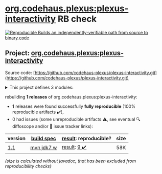 [org.codehaus.plexus:plexus-interactivity](https://central.sonatype.com/artifact/org.codehaus.plexus/plexus-interactivity/versions) RB check
=======

[![Reproducible Builds](https://reproducible-builds.org/images/logos/rb.svg) an independently-verifiable path from source to binary code](https://reproducible-builds.org/)

## Project: [org.codehaus.plexus:plexus-interactivity](https://central.sonatype.com/artifact/org.codehaus.plexus/plexus-interactivity/versions)

Source code: [https://github.com/codehaus-plexus/plexus-interactivity.git](https://github.com/codehaus-plexus/plexus-interactivity.git)

<details><summary>This project defines 3 modules:</summary>

* [org.codehaus.plexus:plexus-interactivity](https://search.maven.org/artifact/org.codehaus.plexus/plexus-interactivity/)
* [org.codehaus.plexus:plexus-interactivity-api](https://search.maven.org/artifact/org.codehaus.plexus/plexus-interactivity-api/)
* [org.codehaus.plexus:plexus-interactivity-jline](https://search.maven.org/artifact/org.codehaus.plexus/plexus-interactivity-jline/)
</details>

rebuilding **1 releases** of org.codehaus.plexus:plexus-interactivity:
- **1** releases were found successfully **fully reproducible** (100% reproducible artifacts :heavy_check_mark:),
- 0 had issues (some unreproducible artifacts :warning:, see eventual :mag: diffoscope and/or :memo: issue tracker links):

| version | [build spec](/BUILDSPEC.md) | [result](https://reproducible-builds.org/docs/jvm/): reproducible? | size |
| -- | --------- | ------ | -- |
| [1.1](https://search.maven.org/artifact/org.codehaus.plexus/plexus-interactivity/1.1/pom) | [mvn jdk7 w](plexus-interactivity-1.1.buildspec) | [result](plexus-interactivity-1.1.buildinfo): [9 :heavy_check_mark: ](plexus-interactivity-1.1.buildcompare) | 58K |

<i>(size is calculated without javadoc, that has been excluded from reproducibility checks)</i>
